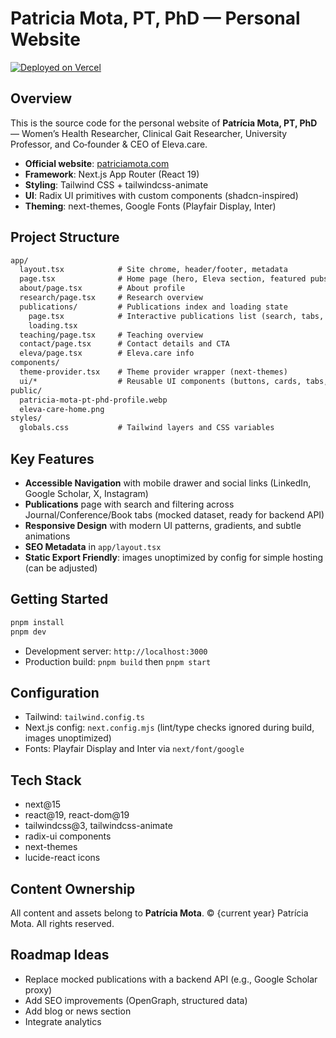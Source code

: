 # Patricia Mota, PT, PhD — Personal Website

[![Deployed on Vercel](https://img.shields.io/badge/Deployed%20on-Vercel-black?style=for-the-badge&logo=vercel)](https://vercel.com)

## Overview

This is the source code for the personal website of **Patrícia Mota, PT, PhD** — Women’s Health Researcher, Clinical Gait Researcher, University Professor, and Co‑founder & CEO of Eleva.care.

- **Official website**: [patriciamota.com](https://patriciamota.com)
- **Framework**: Next.js App Router (React 19)
- **Styling**: Tailwind CSS + tailwindcss-animate
- **UI**: Radix UI primitives with custom components (shadcn-inspired)
- **Theming**: next-themes, Google Fonts (Playfair Display, Inter)

## Project Structure

```txt
app/
  layout.tsx            # Site chrome, header/footer, metadata
  page.tsx              # Home page (hero, Eleva section, featured pubs, experience, CTA)
  about/page.tsx        # About profile
  research/page.tsx     # Research overview
  publications/         # Publications index and loading state
    page.tsx            # Interactive publications list (search, tabs, mock data)
    loading.tsx
  teaching/page.tsx     # Teaching overview
  contact/page.tsx      # Contact details and CTA
  eleva/page.tsx        # Eleva.care info
components/
  theme-provider.tsx    # Theme provider wrapper (next-themes)
  ui/*                  # Reusable UI components (buttons, cards, tabs, etc.)
public/
  patricia-mota-pt-phd-profile.webp
  eleva-care-home.png
styles/
  globals.css           # Tailwind layers and CSS variables
```

## Key Features

- **Accessible Navigation** with mobile drawer and social links (LinkedIn, Google Scholar, X, Instagram)
- **Publications** page with search and filtering across Journal/Conference/Book tabs (mocked dataset, ready for backend API)
- **Responsive Design** with modern UI patterns, gradients, and subtle animations
- **SEO Metadata** in `app/layout.tsx`
- **Static Export Friendly**: images unoptimized by config for simple hosting (can be adjusted)

## Getting Started

```bash
pnpm install
pnpm dev
```

- Development server: `http://localhost:3000`
- Production build: `pnpm build` then `pnpm start`

## Configuration

- Tailwind: `tailwind.config.ts`
- Next.js config: `next.config.mjs` (lint/type checks ignored during build, images unoptimized)
- Fonts: Playfair Display and Inter via `next/font/google`

## Tech Stack

- next@15
- react@19, react-dom@19
- tailwindcss@3, tailwindcss-animate
- radix-ui components
- next-themes
- lucide-react icons

## Content Ownership

All content and assets belong to **Patrícia Mota**. © {current year} Patrícia Mota. All rights reserved.

## Roadmap Ideas

- Replace mocked publications with a backend API (e.g., Google Scholar proxy)
- Add SEO improvements (OpenGraph, structured data)
- Add blog or news section
- Integrate analytics
